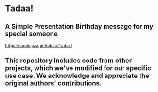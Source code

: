 # Tadaa!
##  A Simple Presentation Birthday message for my special **someone**
https://sonicjazz.github.io/Tadaa/

## This repository includes code from other projects, which we've modified for our specific use case. We acknowledge and appreciate the original authors' contributions.
